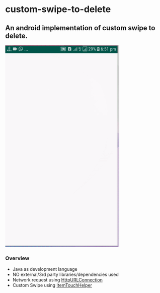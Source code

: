 # custom-swipe-to-delete

## An android implementation of custom swipe to delete.
<img src=https://raw.githubusercontent.com/emmanuelkehinde/custom-swipe-to-delete/master/screenshot/custom-swipe-to-delete.gif alt="Custom swipe to delete" width=360 height=640 />

### Overview
* Java as development language
* NO external/3rd party libraries/dependencies used
* Network request using [HttpURLConnection](https://developer.android.com/reference/java/net/HttpURLConnection)
* Custom Swipe using [ItemTouchHelper](https://developer.android.com/reference/android/support/v7/widget/helper/ItemTouchHelper)
